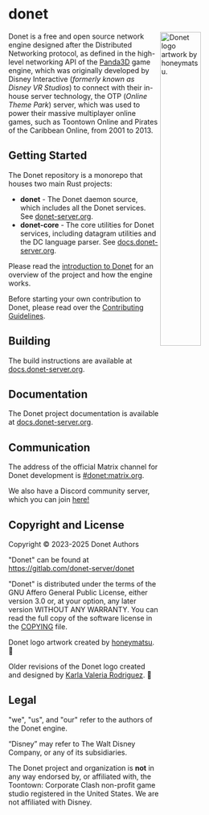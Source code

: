 # donet

<img src="logo/donet_banner.png" alt="Donet logo artwork by honeymatsu." align="right" width="40%"/>

Donet is a free and open source network engine designed after the Distributed
Networking protocol,  as defined in the high-level networking API of the
[Panda3D](https://panda3d.org) game engine, which was originally developed by
Disney Interactive (*formerly known as Disney VR Studios*) to connect with
their in-house server technology, the OTP (*Online Theme Park*) server, which
was used to power their massive multiplayer online games, such as Toontown
Online and Pirates of the Caribbean Online, from 2001 to 2013.

## Getting Started

The Donet repository is a monorepo that houses two main Rust projects:
- **donet** - The Donet daemon source, which includes all the Donet services.
See [donet-server.org](https://www.donet-server.org).
- **donet-core** - The core utilities for Donet services, including datagram
utilities and the DC language parser. See
[docs.donet-server.org](https://docs.donet-server.org/master/library).

Please read the
[introduction to Donet](https://docs.donet-server.org/master/introduction)
for an overview of the project and how the engine works.

Before starting your own contribution to Donet, please read over the
[Contributing Guidelines](https://docs.donet-server.org/master/internal/guidelines).

## Building

The build instructions are available at
[docs.donet-server.org](https://docs.donet-server.org/master/gettingstarted/building-linux).

## Documentation
The Donet project documentation is available at
[docs.donet-server.org](https://docs.donet-server.org).

## Communication

The address of the official Matrix channel for Donet development is
[#donet:matrix.org](https://matrix.to/#/#donet:matrix.org).

We also have a Discord community server, which you can join [here!](https://discord.gg/8WRwgve8uC)

## Copyright and License

Copyright © 2023-2025 Donet Authors

"Donet" can be found at https://gitlab.com/donet-server/donet

"Donet" is distributed under the terms of the GNU Affero General Public
License, either version 3.0 or, at your option, any later
version WITHOUT ANY WARRANTY. You can read the full copy of
the software license in the [COPYING](./COPYING) file.

Donet logo artwork created by [honeymatsu](https://honeymatsu.carrd.co/). 🍩

Older revisions of the Donet logo created and designed by
[Karla Valeria Rodriguez](https://valerierdz.com/). 🍩

## Legal

"we", "us", and "our" refer to the authors of the Donet engine.

“Disney” may refer to The Walt Disney Company, or any of its subsidiaries.

The Donet project and organization is **not** in any way endorsed by, or
affiliated with, the Toontown: Corporate Clash non-profit game studio registered
in the United States. We are not affiliated with Disney.
